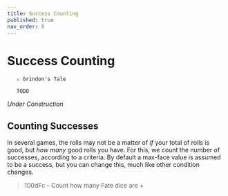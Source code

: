 ```yaml
---
title: Success Counting
published: true
nav_order: 8
---
```


# Success Counting

```
   ⚔️ Grindon's Tale
   
   TODO
```

*Under Construction*

## Counting Successes

In several games, the rolls may not be a matter of *if* your total of rolls is good, but *how many* good rolls you have.
For this, we count the number of successes, according to a criteria. By default a max-face value is assumed to be a success, but you can change this, much like other condition changes.

> 100dFc - Count how many Fate dice are +
